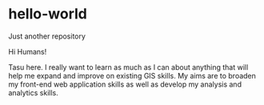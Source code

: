 # hello-world
Just another repository

Hi Humans!

Tasu here. I really want to learn as much as I can about anything that will help me expand and improve on existing GIS skills. My aims are to broaden my front-end web application skills as well as develop my analysis and analytics skills. 
